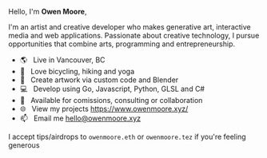 Hello, I'm **Owen Moore**,

I'm an artist and creative developer who makes generative art, interactive media and web applications. Passionate about creative technology, I pursue opportunities that combine arts, programming and entrepreneurship.

-   🌎 &nbsp; Live in Vancouver, BC
-   🚴 &nbsp; Love bicycling, hiking and yoga
-   🎨 &nbsp; Create artwork via custom code and Blender
-   💻 &nbsp; Develop using Go, Javascript, Python, GLSL and C#
-   📅 &nbsp; Available for comissions, consulting or collaboration
-   🌐 &nbsp; View my projects https://www.owenmoore.xyz/
-   📫 &nbsp; Email me [hello@owenmoore.xyz](mailto:hello@owenmoore.xyz)

I accept tips/airdrops to `owenmoore.eth` or `owenmoore.tez` if you're feeling generous
